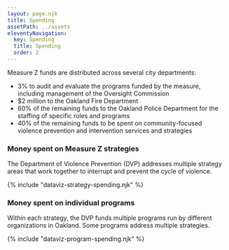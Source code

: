 ```yaml
---
layout: page.njk
title: Spending
assetPath: ../assets
eleventyNavigation:
  key: Spending
  title: Spending
  order: 2
---
```



Measure Z funds are distributed across several city departments:

- 3% to audit and evaluate the programs funded by the measure, including management of the Oversight Commission
- $2 million to the Oakland Fire Department
- 60% of the remaining funds to the Oakland Police Department for the staffing of specific roles and programs
- 40% of the remaining funds to be spent on community-focused violence prevention and intervention services and strategies

### Money spent on Measure Z strategies

The Department of Violence Prevention (DVP) addresses multiple strategy areas that work together to interrupt and prevent the cycle of violence.

{% include "dataviz-strategy-spending.njk" %}


### Money spent on individual programs

Within each strategy, the DVP funds multiple programs run by different organizations in Oakland. Some programs address multiple strategies.

{% include "dataviz-program-spending.njk" %}
